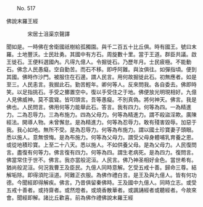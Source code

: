 ﻿　　No. 517

佛說末羅王經

　　　　宋居士沮渠京聲譯


聞如是。一時佛在舍衛國祇樹給孤獨園。與千二百五十比丘俱。時有國王。號曰末羅。土地豐沃。士民壯勇。其國中有方石。周旋數十里。當于王道。群臣共議。啟王徙石。王便料選國內。凡得九億人。令掘徙石。乃歷年月。士民疲極。不能動石。佛念人民愚癡。空自勤苦。而石不移。即呼阿難。與汝俱往。如彈指頃。便到其國。佛時作沙門。被服住在石邊。謂人民言。用何故掘徙此石。初無應者。如是至三。人民恚言。我掘此石。勤苦輕年。卿何等人。反來問我。各自委去。佛即時笑。以足指挑石。手受之擲置空中。復以手受住之于地。佛便放光明現相好。九億人見佛威神。莫不震聳。皆叩頭言。吾等愚癡。不別真偽。將何神天。佛言。我是佛也。人民問言。佛用何等力能舉此石。答言。我有四力。何等為四。一為精進力。二為忍辱力。三為布施力。四為父母力。何等為精進力。謂不殺盜淫欺。廣陳經法。開導人物。未曾懈怠。是為精進力。何等為忍辱力。敢有殘害毀辱。加惡于我。我心如地。無所不受。是為忍辱力。何等為布施力。謂以國土珍寶妻子頭眼。悉以施人。意無恨悔。是為布施力。何等為父母力。謂受父母身體哺乳育養之恩。或從地積珍寶。上至二十八天。悉以施人。不如供養父母。是為父母力。人民復問言。盡復有何等力。佛言復有四力。何等為四。謂生老病死。是為四力。復問言。佛當常住于世不。佛言。我亦當般泥洹。人民言。佛乃神圣相好金色。當世希有。猶尚般泥洹。何況我曹王及臣民。九億人同時意解。乞受五戒十善。歸命三尊。結解垢除。即得須陀洹道。阿難正衣服。為佛作禮白言。是王及與九億人。皆有何功德。今聞經即得解疾。佛言。乃昔俱留秦佛時。王及國中九億人。同時立志。或受五戒十善者。或持齋者。或然燈者。或燒香散華者。或諷誦經者或聽經者。今故來會。聞經即解。諸比丘歡喜。前為佛作禮佛說末羅王經
